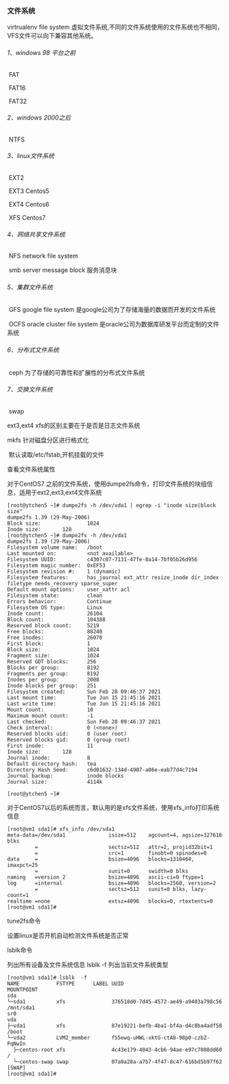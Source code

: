 ### 文件系统

virtrualenv file system 虚拟文件系统,不同的文件系统使用的文件系统也不相同，VFS文件可以向下兼容其他系统。

###### 1、windows 98 平台之前

​		FAT

​		FAT16

​		FAT32

###### 2、windows 2000之后

​		NTFS

###### 3、linux文件系统  

​		EXT2

​		EXT3  Centos5

​		EXT4  Centos6

​		XFS    Centos7

###### 4、网络共享文件系统

​		NFS	network file system

​		smb	server message block 服务消息块

###### 5、集群文件系统

​		GFS	google file system	是google公司为了存储海量的数据而开发的文件系统

​		OCFS oracle cluster file system	是oracle公司为数据库研发平台而定制的文件系统

###### 6、分布式文件系统

​		ceph	为了存储的可靠性和扩展性的分布式文件系统

###### 7、交换文件系统

​		swap

ext3,ext4 xfs的区别主要在于是否是日志文件系统

mkfs 针对磁盘分区进行格式化

​	默认读取/etc/fstab,开机挂载的文件

查看文件系统属性

对于CentOS7 之前的文件系统，使用dumpe2fs命令，打印文件系统的块组信息，适用于ext2,ext3,ext4文件系统

```
[root@ytchen5 ~]# dumpe2fs -h /dev/vda1 | egrep -i "inode size|block size"
dumpe2fs 1.39 (29-May-2006)
Block size:               1024
Inode size:		  128
[root@ytchen5 ~]# dumpe2fs -h /dev/vda1
dumpe2fs 1.39 (29-May-2006)
Filesystem volume name:   /boot
Last mounted on:          <not available>
Filesystem UUID:          c4307c07-7131-47fe-8a14-7bf05b26d956
Filesystem magic number:  0xEF53
Filesystem revision #:    1 (dynamic)
Filesystem features:      has_journal ext_attr resize_inode dir_index filetype needs_recovery sparse_super
Default mount options:    user_xattr acl
Filesystem state:         clean
Errors behavior:          Continue
Filesystem OS type:       Linux
Inode count:              26104
Block count:              104388
Reserved block count:     5219
Free blocks:              88240
Free inodes:              26070
First block:              1
Block size:               1024
Fragment size:            1024
Reserved GDT blocks:      256
Blocks per group:         8192
Fragments per group:      8192
Inodes per group:         2008
Inode blocks per group:   251
Filesystem created:       Sun Feb 28 09:46:37 2021
Last mount time:          Tue Jun 15 21:45:16 2021
Last write time:          Tue Jun 15 21:45:16 2021
Mount count:              10
Maximum mount count:      -1
Last checked:             Sun Feb 28 09:46:37 2021
Check interval:           0 (<none>)
Reserved blocks uid:      0 (user root)
Reserved blocks gid:      0 (group root)
First inode:              11
Inode size:		  128
Journal inode:            8
Default directory hash:   tea
Directory Hash Seed:      c6d01632-134d-4907-a06e-eab77d4c7194
Journal backup:           inode blocks
Journal size:             4114k

[root@ytchen5 ~]# 

```

对于CentOS7以后的系统而言，默认用的是xfs文件系统，使用xfs_info打印系统信息

```
[root@vm1 sda1]# xfs_info /dev/sda1
meta-data=/dev/sda1              isize=512    agcount=4, agsize=327616 blks
         =                       sectsz=512   attr=2, projid32bit=1
         =                       crc=1        finobt=0 spinodes=0
data     =                       bsize=4096   blocks=1310464, imaxpct=25
         =                       sunit=0      swidth=0 blks
naming   =version 2              bsize=4096   ascii-ci=0 ftype=1
log      =internal               bsize=4096   blocks=2560, version=2
         =                       sectsz=512   sunit=0 blks, lazy-count=1
realtime =none                   extsz=4096   blocks=0, rtextents=0
[root@vm1 sda1]# 

```

tune2fs命令

设置linux是否开机自动检测文件系统是否正常

lsblk命令

列出所有设备及文件系统信息 lsblk -f 列出当前文件系统类型

```
[root@vm1 sda1]# lsblk  -f
NAME            FSTYPE      LABEL UUID                                   MOUNTPOINT
sda                                                                      
└─sda1          xfs               376518d0-7d45-4572-ae49-a9403a798c56   /mnt/sda1
sr0                                                                      
vda                                                                      
├─vda1          xfs               87e19221-befb-4ba1-bf4a-d4c8ba4adf58   /boot
└─vda2          LVM2_member       fS5ewq-uHWL-xktG-ctA8-98p0-czbZ-PqNwIn 
  ├─centos-root xfs               4c43e179-4043-4cb6-94ae-e97c7088dd60   /
  └─centos-swap swap              07a0a28a-a7b7-4f47-8c47-616bd5b97f62   [SWAP]
[root@vm1 sda1]# 

```







